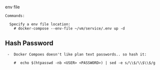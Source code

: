 


env file

    Commands:

      Specify a env file location:
        # docker-compose --env-file ~/vm/service/.env up -d



## Hash Password

     -  Docker Compoes doesn't like plan text passwords.. so hash it:

        #  echo $(htpasswd -nb <USER> <PASSWORD>) | sed -e s/\\$/\\$\\$/g